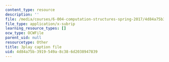```yaml
---
content_type: resource
description: ''
file: /media/courses/6-004-computation-structures-spring-2017/4d84a75b3919549a8c386d2038947839_q38KAGAKORk.vtt
file_type: application/x-subrip
learning_resource_types: []
ocw_type: OCWFile
parent_uid: null
resourcetype: Other
title: 3play caption file
uid: 4d84a75b-3919-549a-8c38-6d2038947839
---
```

